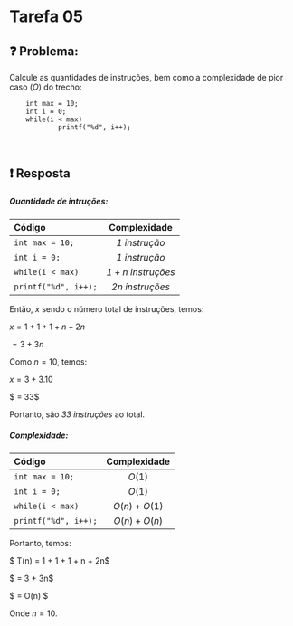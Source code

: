 # Tarefa 05

## :question: Problema:

Calcule as quantidades de instruções, bem como a
complexidade de pior caso $(O)$ do trecho:

        int max = 10;
        int i = 0;
        while(i < max)
                printf("%d", i++);

<br>

## :exclamation: Resposta 

##### Quantidade de intruções:

Código | Complexidade
:----- | :----------:
`int max = 10;`| *1 instrução*
`int i = 0;`| *1 instrução*
`while(i < max)`| *$1 + n$ instruções*
`printf("%d", i++);`| *2n instruções*

Então, $x$ sendo o número total de instruções, temos:

$x = 1+1+1+n+2n$

$= 3 + 3n$

Como $n=10$, temos:

$x = 3 + 3.10$

$ = 33$

Portanto, são *$33$ instruções* ao total.
##### Complexidade:

Código | Complexidade
:----- | :----------:
`int max = 10;`| $O(1)$
`int i = 0;`| $O(1)$
`while(i < max)`| $O(n)$ + $O(1)$
`printf("%d", i++);`| $O(n) + O(n)$


Portanto, temos:


$ T(n) = 1 + 1 + 1 + n + 2n$

$ = 3 + 3n$ 

$ = O(n) $

Onde $n = 10$.




